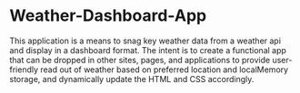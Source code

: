 # Weather-Dashboard-App
This application is a means to snag key weather data from a weather api and display in a dashboard format.  The intent is to create a functional app that can be dropped in other sites, pages, and applications to provide user-friendly read out of weather based on preferred location and localMemory storage, and dynamically update the HTML and CSS accordingly.  

